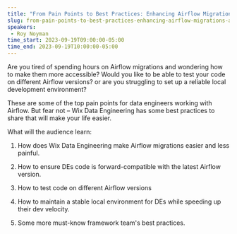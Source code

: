 ```yaml
---
title: "From Pain Points to Best Practices: Enhancing Airflow Migrations and Local Development at Wix.com"
slug: from-pain-points-to-best-practices-enhancing-airflow-migrations-and-local-development-at-wix-com
speakers:
 - Roy Noyman
time_start: 2023-09-19T09:00:00-05:00
time_end: 2023-09-19T10:00:00-05:00
---
```


Are you tired of spending hours on Airflow migrations and wondering how to make them more accessible? Would you like to be able to test your code on different Airflow versions? or are you struggling to set up a reliable local development environment?

 

These are some of the top pain points for data engineers working with Airflow. But fear not – Wix Data Engineering has some best practices to share that will make your life easier.



What will the audience learn:

1. How does Wix Data Engineering make Airflow migrations easier and less painful.

2. How to ensure DEs code is forward-compatible with the latest Airflow version.

3. How to test code on different Airflow versions

4. How to maintain a stable local environment for DEs while speeding up their dev velocity.

5. Some more must-know framework team's best practices.



